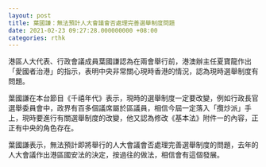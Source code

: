 ```yaml
---
layout: post
title: 葉國謙：無法預計人大會議會否處理完善選舉制度問題
date: 2021-02-23 09:27:28.000000000 +08:00
categories: rthk
---
```


港區人大代表、行政會議成員葉國謙認為在兩會舉行前，港澳辦主任夏寶龍作出「愛國者治港」的指示，表明中央非常關心現時香港的情況，認為現時選舉制度有問題。

葉國謙在本台節目《千禧年代》表示，現時的選舉制度一定要改變，例如行政長官選舉委員會中，政界有百多個議席屬於區議員，相信今屆一定落入「攬炒派」手上，現時要進行有關選舉制度的改變，他又認為修改《基本法》附件一的內容，正正有中央的角色存在。

葉國謙表示，無法預計即將舉行的人大會議會否處理完善選舉制度的問題，去年的人大會議作出港區國安法的決定，按過往的做法，相信會有這個發展。

